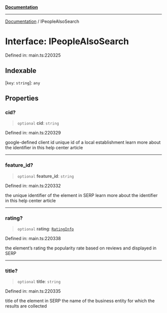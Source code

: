 [**Documentation**](../README.md)

***

[Documentation](../README.md) / IPeopleAlsoSearch

# Interface: IPeopleAlsoSearch

Defined in: main.ts:220325

## Indexable

\[`key`: `string`\]: `any`

## Properties

### cid?

> `optional` **cid**: `string`

Defined in: main.ts:220329

google-defined client id
unique id of a local establishment
learn more about the identifier in this help center article

***

### feature\_id?

> `optional` **feature\_id**: `string`

Defined in: main.ts:220332

the unique identifier of the element in SERP
learn more about the identifier in this help center article

***

### rating?

> `optional` **rating**: [`RatingInfo`](../classes/RatingInfo.md)

Defined in: main.ts:220338

the element’s rating 
the popularity rate based on reviews and displayed in SERP

***

### title?

> `optional` **title**: `string`

Defined in: main.ts:220335

title of the element in SERP
the name of the business entity for which the results are collected

